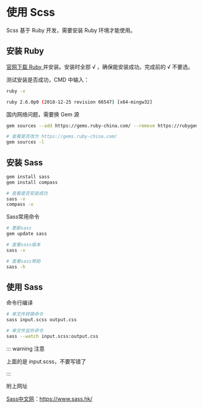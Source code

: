 # 使用 Scss

Scss 基于 Ruby 开发，需要安装 Ruby 环境才能使用。

## 安装 Ruby

[官网下载 Ruby ](https://rubyinstaller.org/downloads/) 并安装。安装时全部 √ ，确保能安装成功。完成前的 √ 不要选。

测试安装是否成功，CMD 中输入：

```bash
ruby -v

ruby 2.6.0p0 (2018-12-25 revision 66547) [x64-mingw32]
```

国内网络问题，需要换 Gem 源

```bash
gem sources --add https://gems.ruby-china.com/ --remove https://rubygems.org/

# 查看是否改为 https://gems.ruby-china.com/
gem sources -l
```

## 安装 Sass

```bash
gem install sass
gem install compass

# 查看是否安装成功
sass -v
compass -v
```

Sass常用命令

```bash
# 更新sass
gem update sass

# 查看sass版本
sass -v

# 查看sass帮助
sass -h
```

## 使用 Sass

命令行编译

```bash
# 单文件转换命令
sass input.scss output.css

# 单文件监听命令
sass --watch input.scss:output.css
```

::: warning 注意

上面的是 input.scss，不要写错了

:::

附上网址

[Sass中文网](https://www.sass.hk/)：https://www.sass.hk/
